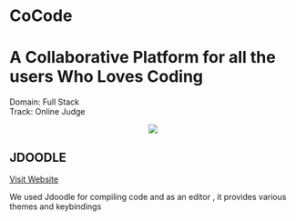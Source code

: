 # **CoCode**
<h1> A Collaborative Platform for all the users Who Loves Coding </h1>
Domain: Full Stack <br>
Track: Online Judge

<p align ="center">
  <img src = "https://drive.google.com/file/d/1EEVlEW3waHSFT6Lzu8UGY5S-QTgPWibn/view?usp=sharing ">
  
</p>

## JDOODLE
[Visit Website](https://www.jdoodle.com/)
<p>We used Jdoodle for compiling code and as an editor , it provides various themes and keybindings</p>
